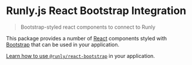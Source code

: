 # Runly.js React Bootstrap Integration

> Bootstrap-styled react components to connect to Runly

This package provides a number of [React](https://reactjs.org/) components styled with [Bootstrap](https://getbootstrap.com/) that can be used in your application.

[Learn how to use `@runly/react-bootstrap`](https://www.runly.io/docs/integration/js/react-bootstrap/) in your application.
